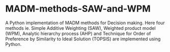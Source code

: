 # MADM-methods-SAW-and-WPM
A Python implementation of MADM methods for Decision making. Here four methods ie. Simple Additive Weighting (SAW), Weighted product model (WPM), Analytic hierarchy process (AHP) and Technique for Order of Preference by Similarity to Ideal Solution (TOPSIS) are implemented using Python.

